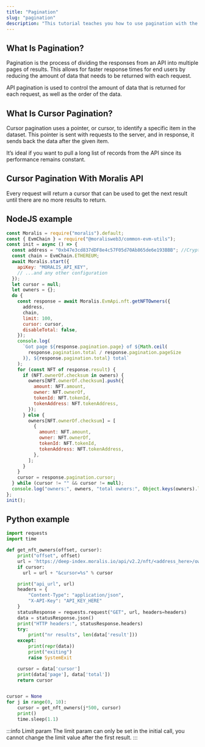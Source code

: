 ```yaml
---
title: "Pagination"
slug: "pagination"
description: "This tutorial teaches you how to use pagination with the Moralis Web3 API."
---
```

## What Is Pagination?

Pagination is the process of dividing the responses from an API into multiple pages of results. This allows for faster response times for end users by reducing the amount of data that needs to be returned with each request.

API pagination is used to control the amount of data that is returned for each request, as well as the order of the data.

## What Is Cursor Pagination?

Cursor pagination uses a pointer, or cursor, to identify a specific item in the dataset. This pointer is sent with requests to the server, and in response, it sends back the data after the given item. 

It’s ideal if you want to pull a long list of records from the API since its performance remains constant.

## Cursor Pagination With Moralis API

Every request will return a cursor that can be used to get the next result until there are no more results to return.

## NodeJS example

```javascript
const Moralis = require("moralis").default;
const { EvmChain } = require("@moralisweb3/common-evm-utils");
const init = async () => {
  const address = "0xb47e3cd837dDF8e4c57F05d70Ab865de6e193BBB"; //Cryptopunks contract address
  const chain = EvmChain.ETHEREUM;
  await Moralis.start({
    apiKey: "MORALIS_API_KEY",
    // ...and any other configuration
  });
  let cursor = null;
  let owners = {};
  do {
    const response = await Moralis.EvmApi.nft.getNFTOwners({
      address,
      chain,
      limit: 100,
      cursor: cursor,
      disableTotal: false,
    });
    console.log(
      `Got page ${response.pagination.page} of ${Math.ceil(
        response.pagination.total / response.pagination.pageSize
      )}, ${response.pagination.total} total`
    );
    for (const NFT of response.result) {
      if (NFT.ownerOf.checksum in owners) {
        owners[NFT.ownerOf.checksum].push({
          amount: NFT.amount,
          owner: NFT.ownerOf,
          tokenId: NFT.tokenId,
          tokenAddress: NFT.tokenAddress,
        });
      } else {
        owners[NFT.ownerOf.checksum] = [
          {
            amount: NFT.amount,
            owner: NFT.ownerOf,
            tokenId: NFT.tokenId,
            tokenAddress: NFT.tokenAddress,
          },
        ];
      }
    }
    cursor = response.pagination.cursor;
  } while (cursor != "" && cursor != null);
  console.log("owners:", owners, "total owners:", Object.keys(owners).length);
};
init();
```

## Python example

```python
import requests
import time

def get_nft_owners(offset, cursor):
    print("offset", offset)
    url = 'https://deep-index.moralis.io/api/v2.2/nft/<address_here>/owners?chain=polygon&format=decimal'
    if cursor:
      url = url + "&cursor=%s" % cursor

    print("api_url", url)
    headers = {
        "Content-Type": "application/json",
        "X-API-Key": "API_KEY_HERE"
    }
    statusResponse = requests.request("GET", url, headers=headers)
    data = statusResponse.json()
    print("HTTP headers:", statusResponse.headers)
    try:
        print("nr results", len(data['result']))
    except:
        print(repr(data))
        print("exiting")
        raise SystemExit

    cursor = data['cursor']
    print(data['page'], data['total'])
    return cursor


cursor = None
for j in range(0, 10):
    cursor = get_nft_owners(j*500, cursor)
    print()
    time.sleep(1.1)
```

:::info Limit param
The limit param can only be set in the initial call, you cannot change the limit value after the first result.
:::
